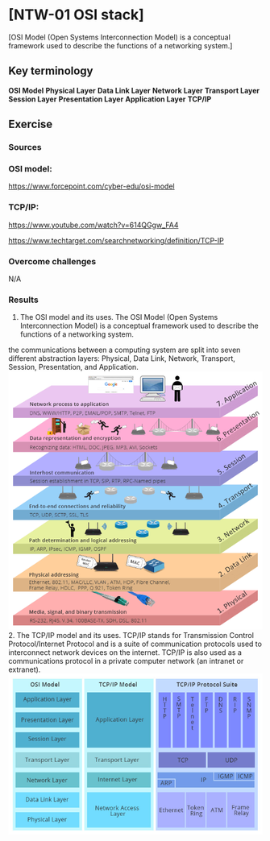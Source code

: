 # [NTW-01 OSI stack]
[OSI Model (Open Systems Interconnection Model) is a conceptual framework used to describe the functions of a networking system.]

## Key terminology
**OSI Model**
**Physical Layer**
**Data Link Layer**
**Network Layer**
**Transport Layer**
**Session Layer**
**Presentation Layer**
**Application Layer**
**TCP/IP**



## Exercise
### Sources

### OSI model:
https://www.forcepoint.com/cyber-edu/osi-model

### TCP/IP:
https://www.youtube.com/watch?v=614QGgw_FA4

https://www.techtarget.com/searchnetworking/definition/TCP-IP

### Overcome challenges
N/A

### Results

1. The OSI model and its uses.
The OSI Model (Open Systems Interconnection Model) is a conceptual framework used to describe the functions of a networking system.

the communications between a computing system are split into seven different abstraction layers: Physical, Data Link, Network, Transport, Session, Presentation, and Application.
![OSI model](https://github.com/Techgrounds-Cloud-9/cloud-9-EhabRihawi985/blob/main/00_includes/Network/OSI%20model.png)
2. The TCP/IP model and its uses.
TCP/IP stands for Transmission Control Protocol/Internet Protocol and is a suite of communication protocols used to interconnect network devices on the internet. 
TCP/IP is also used as a communications protocol in a private computer network (an intranet or extranet).
![OSI vs TCP/IP](https://github.com/Techgrounds-Cloud-9/cloud-9-EhabRihawi985/blob/main/00_includes/Network/comparison-of-OSI-and-TCPIP.jpg)